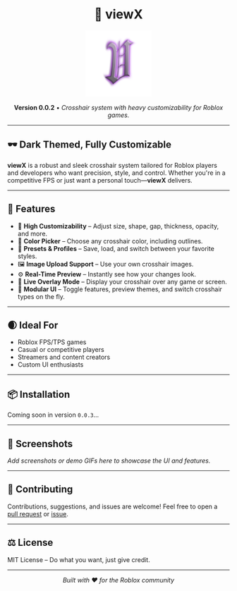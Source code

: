 <h1 align="center">🎯 viewX</h1>
<p align="center">
  <img src="images/viewX.png" alt="viewX Logo" width="150"/>
</p>

<p align="center">
  <b>Version 0.0.2</b> &bull; <i>Crosshair system with heavy customizability for Roblox games.</i>
</p>

---

## 🕶️ Dark Themed, Fully Customizable

**viewX** is a robust and sleek crosshair system tailored for Roblox players and developers who want precision, style, and control. Whether you're in a competitive FPS or just want a personal touch—**viewX** delivers.

---

## 🌌 Features

- 🎯 **High Customizability** – Adjust size, shape, gap, thickness, opacity, and more.
- 🎨 **Color Picker** – Choose any crosshair color, including outlines.
- 💾 **Presets & Profiles** – Save, load, and switch between your favorite styles.
- 🖼️ **Image Upload Support** – Use your own crosshair images.
- ⚙️ **Real-Time Preview** – Instantly see how your changes look.
- 🔄 **Live Overlay Mode** – Display your crosshair over any game or screen.
- 🧩 **Modular UI** – Toggle features, preview themes, and switch crosshair types on the fly.

---

## 🌒 Ideal For

- Roblox FPS/TPS games
- Casual or competitive players
- Streamers and content creators
- Custom UI enthusiasts

---

## 📦 Installation

Coming soon in version `0.0.3`...

---

## 📌 Screenshots

_Add screenshots or demo GIFs here to showcase the UI and features._

---

## 🤝 Contributing

Contributions, suggestions, and issues are welcome!
Feel free to open a [pull request](https://github.com/your-repo/viewx/pulls) or [issue](https://github.com/your-repo/viewx/issues).

---

## ⚖️ License

MIT License – Do what you want, just give credit.

---

<p align="center">
  <i>Built with ❤️ for the Roblox community</i>
</p>
